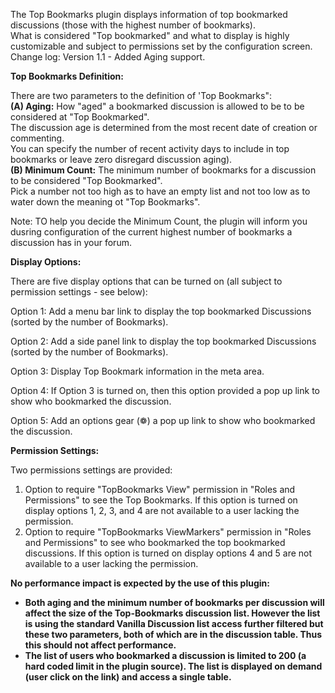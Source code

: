 ​The Top Bookmarks plugin displays information of top bookmarked discussions (those with the highest number of bookmarks).  
What is considered "Top bookmarked" and what to display is highly customizable and subject to permissions set by the configuration screen.
Change log: 
Version 1.1 - 	Added Aging support.

<b>Top Bookmarks Definition:</b>

There are two parameters to the definition of 'Top Bookmarks":
<br><b>(A) Aging:</b> How "aged" a bookmarked discussion is allowed to be to be considered at "Top Bookmarked".  
The discussion age is determined from the most recent date of creation or commenting.  
You can specify the number of recent activity days to include in top bookmarks or leave zero disregard discussion aging).
<br><b>(B) Minimum Count:</b> The minimum number of bookmarks for a discussion to be considered "Top Bookmarked".  
Pick a number not too high as to have an empty list and not too low as to water down the meaning ot "Top Bookmarks".

Note: TO help you decide the Minimum Count, the plugin will inform you dusring configuration of the current highest number of bookmarks a discussion has in your forum.

<b>Display Options:</b>

There are five display options that can be turned on (all subject to permission settings - see below):

Option 1: Add a menu bar link to display the top bookmarked Discussions (sorted by the number of Bookmarks).

Option 2: Add a side panel link to display the top bookmarked Discussions (sorted by the number of Bookmarks).

Option 3: Display Top Bookmark information in the meta area.

Option 4: If Option 3 is turned on, then this option provided a pop up link to show who bookmarked the discussion.

Option 5: Add an options gear (❁) a pop up link to show who bookmarked the discussion.
 
<b>Permission Settings:</b>

Two permissions settings are provided:
1. Option to require "TopBookmarks View" permission in "Roles and Permissions" to see the Top Bookmarks.  If this option is turned on display options 1, 2, 3, and 4 are not available to a user lacking the permission.
2. Option to require "TopBookmarks ViewMarkers" permission in "Roles and Permissions" to see who bookmarked the top bookmarked discussions.  If this option is turned on display options 4 and 5 are not available to a user lacking the permission.

<b>No performance impact is expected by the use of this plugin:  
- Both aging and the minimum number of bookmarks per discussion will affect the size of the Top-Bookmarks discussion list.  However the list is using the standard Vanilla Discussion list access further filtered but these two parameters, both of which are in the discussion table.  Thus this should not affect performance.
- The list of users who bookmarked a discussion is limited to 200 (a hard coded limit in the plugin source). The list is displayed on demand (user click on the link) and access a single table.   

​
